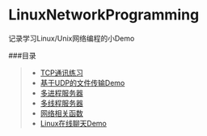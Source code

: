 # LinuxNetworkProgramming
记录学习Linux/Unix网络编程的小Demo

###目录
>* [TCP通讯练习](https://github.com/XINCGer/LinuxNetworkProgramming/tree/master/tcp)
>* [基于UDP的文件传输Demo](https://github.com/XINCGer/LinuxNetworkProgramming/tree/master/udpFileTransfer)
>* [多进程服务器](https://github.com/XINCGer/LinuxNetworkProgramming/tree/master/mutiprocess)
>* [多线程服务器](https://github.com/XINCGer/LinuxNetworkProgramming/tree/master/mutithread)
>* [网络相关函数](https://github.com/XINCGer/LinuxNetworkProgramming/tree/master/net)
>* [Linux在线聊天Demo](https://github.com/XINCGer/LinuxNetworkProgramming/tree/master/final)
